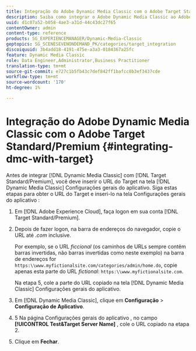 ```yaml
---
title: Integração do Adobe Dynamic Media Classic com o Adobe Target Standard/Premium
description: Saiba como integrar o Adobe Dynamic Media Classic ao Adobe Target Standard/Premium.
uuid: d1c07a52-b058-4ae3-a31d-44c43dc27f65
contentOwner: admin
content-type: reference
products: SG_EXPERIENCEMANAGER/Dynamic-Media-Classic
geptopics: SG_SCENESEVENONDEMAND_PK/categories/target_integration
discoiquuid: 3b4add18-4191-475e-a3a3-0184367a25fc
feature: Dynamic Media Classic
role: Data Engineer,Administrator,Business Practitioner
translation-type: tm+mt
source-git-commit: e727c1b5fb43c7def842ff1bafcc8b3ef3437cde
workflow-type: tm+mt
source-wordcount: '170'
ht-degree: 1%

---
```



# Integração do Adobe Dynamic Media Classic com o Adobe Target Standard/Premium {#integrating-dmc-with-target}

Antes de integrar [!DNL Dynamic Media Classic] com [!DNL Target Standard/Premium], você deve inserir o URL do Target na tela [!DNL Dynamic Media Classic] Configurações gerais do aplicativo. Siga estas etapas para obter o URL do Target e inseri-lo na tela Configurações gerais do aplicativo :

1. Em [!DNL Adobe Experience Cloud], faça logon em sua conta [!DNL Target Standard/Premium].
1. Depois de fazer logon, na barra de endereços do navegador, copie o URL até *.com* inclusive.

   Por exemplo, se o URL *ficcional* (os caminhos de URLs sempre contêm barras invertidas, não barras invertidas como neste exemplo) na barra de endereços for `https:\\www.myfictionalsite.com/categories/admin/home.do`, copie apenas esta parte do URL *fictional*: `https:\\www.myfictionalsite.com`.

   Na etapa 5, cole a parte do URL copiado na tela [!DNL Dynamic Media Classic] Configurações gerais do aplicativo.

1. Em [!DNL Dynamic Media Classic], clique em **Configuração** > **Configuração de Aplicativo**.
1. 5 Na página Configurações gerais do aplicativo , no campo **[!UICONTROL Test&Target Server Name]** , cole o URL copiado na etapa 2.
1. Clique em **Fechar**.

